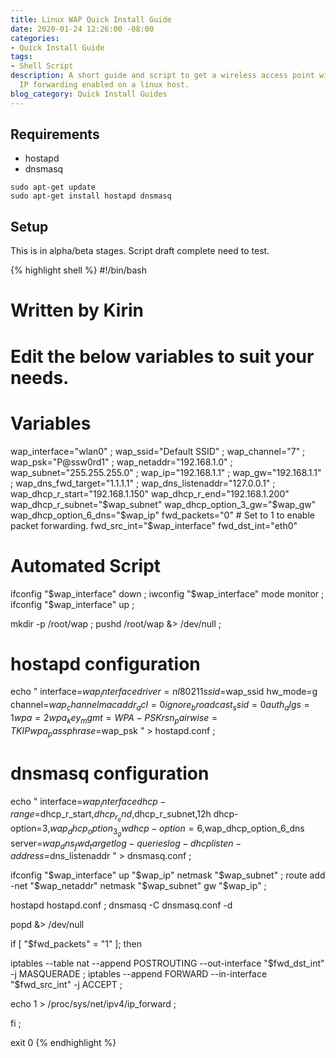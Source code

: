 ```yaml
---
title: Linux WAP Quick Install Guide
date: 2020-01-24 12:26:00 -08:00
categories:
- Quick Install Guide
tags:
- Shell Script
description: A short guide and script to get a wireless access point with or without
  IP forwarding enabled on a linux host.
blog_category: Quick Install Guides
---
```


## Requirements

- hostapd
- dnsmasq

```
sudo apt-get update
sudo apt-get install hostapd dnsmasq
```

## Setup

This is in alpha/beta stages. Script draft complete need to test.

{% highlight shell %}
#!/bin/bash

# Written by Kirin

# Edit the below variables to suit your needs.

# Variables

wap_interface="wlan0" ;
wap_ssid="Default SSID" ;
wap_channel="7" ;
wap_psk="P@ssw0rd1" ;
wap_netaddr="192.168.1.0" ;
wap_subnet="255.255.255.0" ;
wap_ip="192.168.1.1" ;
wap_gw="192.168.1.1" ;
wap_dns_fwd_target="1.1.1.1" ;
wap_dns_listenaddr="127.0.0.1" ;
wap_dhcp_r_start="192.168.1.150"
wap_dhcp_r_end="192.168.1.200"
wap_dhcp_r_subnet="$wap_subnet"
wap_dhcp_option_3_gw="$wap_gw"
wap_dhcp_option_6_dns="$wap_ip"
fwd_packets="0" # Set to 1 to enable packet forwarding.
fwd_src_int="$wap_interface"
fwd_dst_int="eth0"

# Automated Script

ifconfig "$wap_interface" down ;
iwconfig "$wap_interface" mode monitor ;
ifconfig "$wap_interface" up ;

mkdir -p /root/wap ;
pushd /root/wap &> /dev/null ;

# hostapd configuration
echo "
interface=$wap_interface
driver=nl80211
ssid=$wap_ssid
hw_mode=g
channel=$wap_channel
macaddr_acl=0
ignore_broadcast_ssid=0
auth_algs=1
wpa=2
wpa_key_mgmt=WPA-PSK
rsn_pairwise=TKIP
wpa_passphrase=$wap_psk
" > hostapd.conf ;

# dnsmasq configuration
echo "
interface=$wap_interface
dhcp-range=$dhcp_r_start,$dhcp_r_end,$dhcp_r_subnet,12h
dhcp-option=3,$wap_dhcp_option_3_gw
dhcp-option=6,$wap_dhcp_option_6_dns
server=$wap_dns_fwd_target
log-queries
log-dhcp
listen-address=$dns_listenaddr
" > dnsmasq.conf ;

ifconfig "$wap_interface" up "$wap_ip" netmask "$wap_subnet" ;
route add -net "$wap_netaddr" netmask "$wap_subnet" gw "$wap_ip" ;

hostapd hostapd.conf ;
dnsmasq -C dnsmasq.conf -d 

popd &> /dev/null

if [ "$fwd_packets" = "1" ]; then

iptables --table nat --append POSTROUTING --out-interface "$fwd_dst_int" -j MASQUERADE ;
iptables --append FORWARD --in-interface "$fwd_src_int" -j ACCEPT ;

echo 1 > /proc/sys/net/ipv4/ip_forward ;

fi ;

exit 0
{% endhighlight %}

